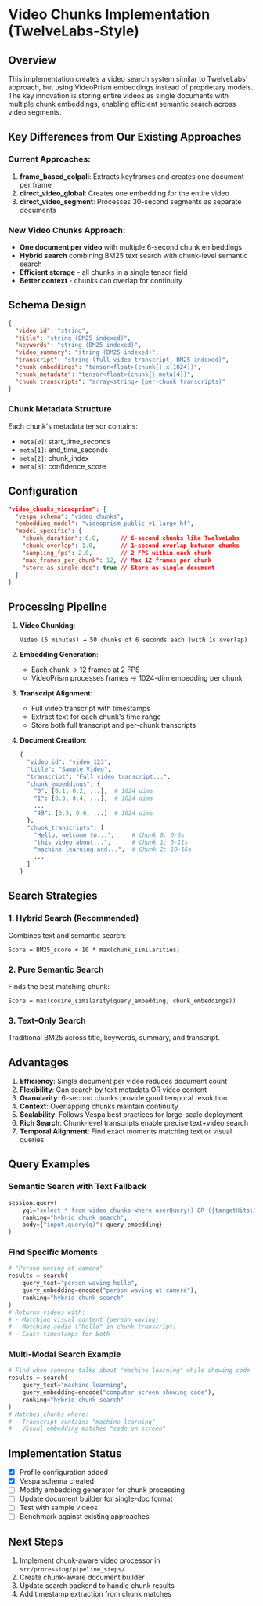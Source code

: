 # Video Chunks Implementation (TwelveLabs-Style)

## Overview

This implementation creates a video search system similar to TwelveLabs' approach, but using VideoPrism embeddings instead of proprietary models. The key innovation is storing entire videos as single documents with multiple chunk embeddings, enabling efficient semantic search across video segments.

## Key Differences from Our Existing Approaches

### Current Approaches:
1. **frame_based_colpali**: Extracts keyframes and creates one document per frame
2. **direct_video_global**: Creates one embedding for the entire video
3. **direct_video_segment**: Processes 30-second segments as separate documents

### New Video Chunks Approach:
- **One document per video** with multiple 6-second chunk embeddings
- **Hybrid search** combining BM25 text search with chunk-level semantic search
- **Efficient storage** - all chunks in a single tensor field
- **Better context** - chunks can overlap for continuity

## Schema Design

```json
{
  "video_id": "string",
  "title": "string (BM25 indexed)",
  "keywords": "string (BM25 indexed)",
  "video_summary": "string (BM25 indexed)",
  "transcript": "string (full video transcript, BM25 indexed)",
  "chunk_embeddings": "tensor<float>(chunk{},x[1024])",
  "chunk_metadata": "tensor<float>(chunk{},meta[4])",
  "chunk_transcripts": "array<string> (per-chunk transcripts)"
}
```

### Chunk Metadata Structure
Each chunk's metadata tensor contains:
- `meta[0]`: start_time_seconds
- `meta[1]`: end_time_seconds
- `meta[2]`: chunk_index
- `meta[3]`: confidence_score

## Configuration

```json
"video_chunks_videoprism": {
  "vespa_schema": "video_chunks",
  "embedding_model": "videoprism_public_v1_large_hf",
  "model_specific": {
    "chunk_duration": 6.0,      // 6-second chunks like TwelveLabs
    "chunk_overlap": 1.0,       // 1-second overlap between chunks
    "sampling_fps": 2.0,        // 2 FPS within each chunk
    "max_frames_per_chunk": 12, // Max 12 frames per chunk
    "store_as_single_doc": true // Store as single document
  }
}
```

## Processing Pipeline

1. **Video Chunking**:
   ```
   Video (5 minutes) → 50 chunks of 6 seconds each (with 1s overlap)
   ```

2. **Embedding Generation**:
   - Each chunk → 12 frames at 2 FPS
   - VideoPrism processes frames → 1024-dim embedding per chunk

3. **Transcript Alignment**:
   - Full video transcript with timestamps
   - Extract text for each chunk's time range
   - Store both full transcript and per-chunk transcripts

4. **Document Creation**:
   ```python
   {
     "video_id": "video_123",
     "title": "Sample Video",
     "transcript": "Full video transcript...",
     "chunk_embeddings": {
       "0": [0.1, 0.2, ...],  # 1024 dims
       "1": [0.3, 0.4, ...],  # 1024 dims
       ...
       "49": [0.5, 0.6, ...]  # 1024 dims
     },
     "chunk_transcripts": [
       "Hello, welcome to...",     # Chunk 0: 0-6s
       "this video about...",      # Chunk 1: 5-11s
       "machine learning and...",  # Chunk 2: 10-16s
       ...
     ]
   }
   ```

## Search Strategies

### 1. Hybrid Search (Recommended)
Combines text and semantic search:
```
Score = BM25_score + 10 * max(chunk_similarities)
```

### 2. Pure Semantic Search
Finds the best matching chunk:
```
Score = max(cosine_similarity(query_embedding, chunk_embeddings))
```

### 3. Text-Only Search
Traditional BM25 across title, keywords, summary, and transcript.

## Advantages

1. **Efficiency**: Single document per video reduces document count
2. **Flexibility**: Can search by text metadata OR video content
3. **Granularity**: 6-second chunks provide good temporal resolution
4. **Context**: Overlapping chunks maintain continuity
5. **Scalability**: Follows Vespa best practices for large-scale deployment
6. **Rich Search**: Chunk-level transcripts enable precise text+video search
7. **Temporal Alignment**: Find exact moments matching text or visual queries

## Query Examples

### Semantic Search with Text Fallback
```python
session.query(
    yql="select * from video_chunks where userQuery() OR ({targetHits:100}nearestNeighbor(chunk_embeddings,q))",
    ranking="hybrid_chunk_search",
    body={"input.query(q)": query_embedding}
)
```

### Find Specific Moments
```python
# "Person waving at camera"
results = search(
    query_text="person waving hello",
    query_embedding=encode("person waving at camera"),
    ranking="hybrid_chunk_search"
)
# Returns videos with:
# - Matching visual content (person waving)
# - Matching audio ("hello" in chunk transcript)
# - Exact timestamps for both
```

### Multi-Modal Search Example
```python
# Find when someone talks about "machine learning" while showing code
results = search(
    query_text="machine learning",
    query_embedding=encode("computer screen showing code"),
    ranking="hybrid_chunk_search"
)
# Matches chunks where:
# - Transcript contains "machine learning"
# - Visual embedding matches "code on screen"
```

## Implementation Status

- [x] Profile configuration added
- [x] Vespa schema created
- [ ] Modify embedding generator for chunk processing
- [ ] Update document builder for single-doc format
- [ ] Test with sample videos
- [ ] Benchmark against existing approaches

## Next Steps

1. Implement chunk-aware video processor in `src/processing/pipeline_steps/`
2. Create chunk-aware document builder
3. Update search backend to handle chunk results
4. Add timestamp extraction from chunk matches